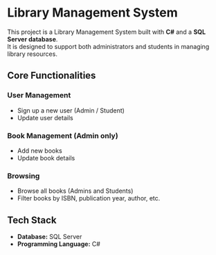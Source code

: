 # Library Management System

This project is a Library Management System built with **C#** and a **SQL Server database**.  
It is designed to support both administrators and students in managing library resources.

## Core Functionalities

### User Management
- Sign up a new user (Admin / Student)  
- Update user details  

### Book Management (Admin only)
- Add new books  
- Update book details  

### Browsing
- Browse all books (Admins and Students)  
- Filter books by ISBN, publication year, author, etc.  

## Tech Stack
- **Database:** SQL Server 
- **Programming Language:** C#  
 
